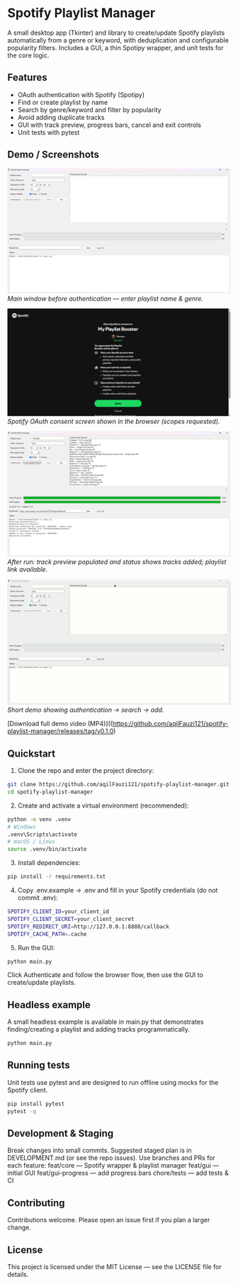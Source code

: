 # Spotify Playlist Manager

A small desktop app (Tkinter) and library to create/update Spotify playlists automatically from a genre or keyword, with deduplication and configurable popularity filters. Includes a GUI, a thin Spotipy wrapper, and unit tests for the core logic.

## Features
- OAuth authentication with Spotify (Spotipy)
- Find or create playlist by name
- Search by genre/keyword and filter by popularity
- Avoid adding duplicate tracks
- GUI with track preview, progress bars, cancel and exit controls
- Unit tests with pytest

## Demo / Screenshots
![App ready](assets/screenshots/app-ready.png)
*Main window before authentication — enter playlist name & genre.*

![Auth consent](assets/screenshots/auth-consent.png)
*Spotify OAuth consent screen shown in the browser (scopes requested).*

![App success](assets/screenshots/app-succes.png)
*After run: track preview populated and status shows tracks added; playlist link available.*

![Quick demo](assets/gifs/demo.gif)
*Short demo showing authentication → search → add.*

[Download full demo video (MP4)]((https://github.com/aqilFauzi121/spotify-playlist-manager/releases/tag/v0.1.0)

## Quickstart
1. Clone the repo and enter the project directory:
```bash
git clone https://github.com/aqilFauzi121/spotify-playlist-manager.git
cd spotify-playlist-manager
```

2. Create and activate a virtual environment (recommended):
```bash
python -m venv .venv
# Windows
.venv\Scripts\activate
# macOS / Linux
source .venv/bin/activate
```

3. Install dependencies:
```bash
pip install -r requirements.txt
```

4. Copy .env.example → .env and fill in your Spotify credentials (do not commit .env):
```bash
SPOTIFY_CLIENT_ID=your_client_id
SPOTIFY_CLIENT_SECRET=your_client_secret
SPOTIFY_REDIRECT_URI=http://127.0.0.1:8888/callback
SPOTIFY_CACHE_PATH=.cache
```

5. Run the GUI:
```bash
python main.py
```
Click Authenticate and follow the browser flow, then use the GUI to create/update playlists.

## Headless example
A small headless example is available in main.py that demonstrates finding/creating a playlist and adding tracks programmatically.
```bash
python main.py
```

## Running tests
Unit tests use pytest and are designed to run offline using mocks for the Spotify client.
```bash
pip install pytest
pytest -q
```

## Development & Staging
Break changes into small commits. Suggested staged plan is in DEVELOPMENT.md (or see the repo issues). Use branches and PRs for each feature:
feat/core — Spotify wrapper & playlist manager
feat/gui — initial GUI
feat/gui-progress — add progress bars
chore/tests — add tests & CI

## Contributing
Contributions welcome. Please open an issue first if you plan a larger change.

## License
This project is licensed under the MIT License — see the LICENSE file for details.
